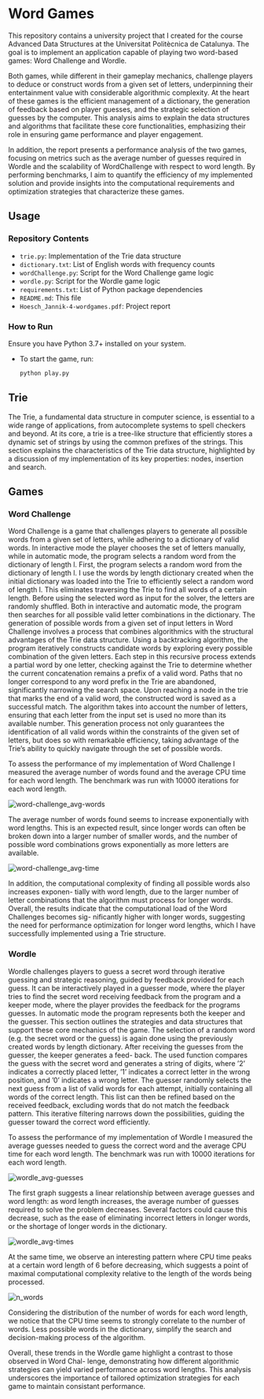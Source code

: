 # Word Games

This repository contains a university project that I created for the course Advanced Data Structures at the Universitat Politècnica de Catalunya. The goal is to implement an application capable of playing two word-based games: Word Challenge and Wordle. 

Both games, while different in their gameplay mechanics, challenge players to deduce or construct words from a given set of letters, underpinning their entertainment value with considerable algorithmic complexity. At the heart of these games is the efficient management of a dictionary, the generation of feedback based on player guesses, and the strategic selection of guesses by the computer. This analysis aims to explain the data structures and algorithms that facilitate these core functionalities, emphasizing their role in ensuring game performance and player engagement.

In addition, the report presents a performance analysis of the two games, focusing on metrics such as the average number of guesses required in Wordle and the scalability of WordChallenge with respect to word length. By performing benchmarks, I aim to quantify the efficiency of my implemented solution and provide insights into the computational requirements and optimization strategies that characterize these games.

## Usage
### Repository Contents
- `trie.py`: Implementation of the Trie data structure
- `dictionary.txt`: List of English words with frequency counts
- `wordChallenge.py`: Script for the Word Challenge game logic
- `wordle.py`: Script for the Wordle game logic
- `requirements.txt`: List of Python package dependencies
- `README.md`: This file
- `Hoesch_Jannik-4-wordgames.pdf`: Project report

### How to Run
Ensure you have Python 3.7+ installed on your system.

- To start the game, run:
    ```sh
    python play.py

## Trie
The Trie, a fundamental data structure in computer science, is essential to a wide range of applications, from autocomplete systems to spell checkers and beyond. At its core, a trie is a tree-like structure that efficiently stores a dynamic set of strings by using the common prefixes of the strings. This section explains the characteristics of the Trie data structure, highlighted by a discussion of my implementation of its key properties: nodes, insertion and search.

## Games
### Word Challenge
Word Challenge is a game that challenges players to generate all possible words from a given set of letters, while adhering to a dictionary of valid words.
In interactive mode the player chooses the set of letters manually, while in automatic mode, the program selects a random word from the dictionary of length l. First, the program selects a random word from the dictionary of length l. I use the words by length dictionary created when the initial dictionary was loaded into the Trie to efficiently select a random word of length l. This eliminates traversing the Trie to find all words of a certain length. Before using the selected word as input for the solver, the letters are randomly shuffled.
Both in interactive and automatic mode, the program then searches for all possible valid letter combinations in the dictionary. The generation of possible words from a given set of input letters in Word Challenge involves a process that combines algorithmics with the structural advantages of the Trie data structure. Using a backtracking algorithm, the program iteratively constructs candidate words by exploring every possible combination of the given letters. Each step in this recursive process extends a partial word by one letter, checking against the Trie to determine whether the current concatenation remains a prefix of a valid word. Paths that no longer correspond to any word prefix in the Trie are abandoned, significantly narrowing the search space. Upon reaching a node in the trie that marks the end of a valid word, the constructed word is saved as a successful match. The algorithm takes into account the number of letters, ensuring that each letter from the input set is used no more than its available number. This generation process not only guarantees the identification of all valid words within the constraints of the given set of letters, but does so with remarkable efficiency, taking advantage of the Trie’s ability to quickly navigate
through the set of possible words.

To assess the performance of my implementation of Word Challenge I measured the average number of words found and the average CPU time for each word length. The benchmark was run with 10000 iterations for each word length.

![word-challenge_avg-words](https://github.com/user-attachments/assets/c2c7a87f-6ba1-4e8b-b840-f3d827368ca1)

The average number of words found seems to increase exponentially with word lengths. This is an expected result, since longer words can often be broken down into a larger number of smaller words, and the number of possible word combinations grows exponentially as more letters are available.

![word-challenge_avg-time](https://github.com/user-attachments/assets/c248645f-c0d8-42fc-a690-abfd2b279b1b)

In addition, the computational complexity of finding all possible words also increases exponen- tially with word length, due to the larger number of letter combinations that the algorithm must process for longer words.
Overall, the results indicate that the computational load of the Word Challenges becomes sig- nificantly higher with longer words, suggesting the need for performance optimization for longer word lengths, which I have successfully implemented using a Trie structure.

### Wordle
Wordle challenges players to guess a secret word through iterative guessing and strategic reasoning, guided by feedback provided for each guess. It can be interactively played in a guesser mode, where the player tries to find the secret word receiving feedback from the program and a keeper mode, where the player provides the feedback for the programs guesses. In automatic mode the program represents both the keeper and the guesser. This section outlines the strategies and data structures that support these core mechanics of the game.
The selection of a random word (e.g. the secret word or the guess) is again done using the previously created words by length dictionary.
After receiving the guesses from the guesser, the keeper generates a feed- back. The used function compares the guess with the secret word and generates a string of digits, where ’2’ indicates a correctly placed letter, ’1’ indicates a correct letter in the wrong position, and ’0’ indicates a wrong letter.
The guesser randomly selects the next guess from a list of valid words for each attempt, initially containing all words of the correct length. This list can then be refined based on the received feedback, excluding words that do not match the feedback pattern. This iterative filtering narrows down the possibilities, guiding the guesser toward the correct word efficiently.

To assess the performance of my implementation of Wordle I measured the average guesses needed to guess the correct word and the average CPU time for each word length. The benchmark was run with 10000 iterations for each word length.

![wordle_avg-guesses](https://github.com/user-attachments/assets/15047106-95fd-4496-a107-003831595503)

The first graph suggests a linear relationship between average guesses and word length: as word length increases, the average number of guesses required to solve the problem decreases. Several factors could cause this decrease, such as the ease of eliminating incorrect letters in longer words, or the shortage of longer words in the dictionary.

![wordle_avg-times](https://github.com/user-attachments/assets/1fe6f6c5-bf77-42d9-8d8e-68f2aa14a6ac)

At the same time, we observe an interesting pattern where CPU time peaks at a certain word length of 6 before decreasing, which suggests a point of maximal computational complexity relative to the length of the words being processed. 

![n_words](https://github.com/user-attachments/assets/1b98b949-835f-4bfb-8a7a-738d8a5bbd07)

Considering the distribution of the number of words for each word length, we notice that the CPU time seems to strongly correlate to the number of words. Less possible words in the dictionary, simplify the search and decision-making process of the algorithm.

Overall, these trends in the Wordle game highlight a contrast to those observed in Word Chal- lenge, demonstrating how different algorithmic strategies can yield varied performance across word lengths. This analysis underscores the importance of tailored optimization strategies for each game to maintain consistant performance.

